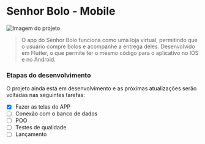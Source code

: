 # Senhor Bolo - Mobile

<img src="https://i.imgur.com/gXqEnXF.png" alt="Imagem do projeto">

> O app do Senhor Bolo funciona como uma loja virtual, permitindo que o usuário compre bolos e acompanhe a entrega deles. Desenvolvido em Flutter, o que permite ter o mesmo código para o aplicativo no IOS e no Android.

### Etapas do desenvolvimento

O projeto ainda está em desenvolvimento e as próximas atualizações serão voltadas nas seguintes tarefas:

- [x] Fazer as telas do APP
- [ ] Conexão com o banco de dados
- [ ] POO
- [ ] Testes de qualidade
- [ ] Lançamento
